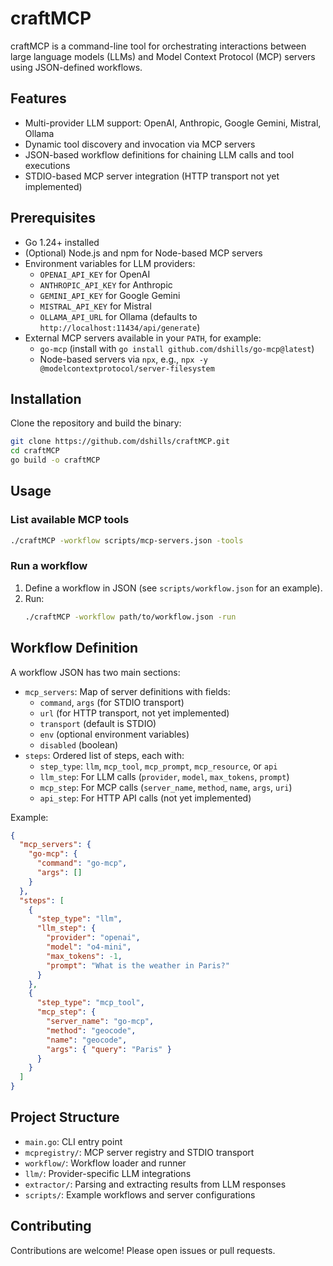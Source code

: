 # craftMCP

craftMCP is a command-line tool for orchestrating interactions between large language models (LLMs) and Model Context Protocol (MCP) servers using JSON-defined workflows.

## Features

 - Multi-provider LLM support: OpenAI, Anthropic, Google Gemini, Mistral, Ollama
 - Dynamic tool discovery and invocation via MCP servers
 - JSON-based workflow definitions for chaining LLM calls and tool executions
 - STDIO-based MCP server integration (HTTP transport not yet implemented)

## Prerequisites

 - Go 1.24+ installed
 - (Optional) Node.js and npm for Node-based MCP servers
 - Environment variables for LLM providers:
   - `OPENAI_API_KEY` for OpenAI
   - `ANTHROPIC_API_KEY` for Anthropic
   - `GEMINI_API_KEY` for Google Gemini
   - `MISTRAL_API_KEY` for Mistral
   - `OLLAMA_API_URL` for Ollama (defaults to `http://localhost:11434/api/generate`)
 - External MCP servers available in your `PATH`, for example:
   - `go-mcp` (install with `go install github.com/dshills/go-mcp@latest`)
   - Node-based servers via `npx`, e.g., `npx -y @modelcontextprotocol/server-filesystem`

## Installation

 Clone the repository and build the binary:
 ```bash
 git clone https://github.com/dshills/craftMCP.git
 cd craftMCP
 go build -o craftMCP
 ```

## Usage

### List available MCP tools
 ```bash
 ./craftMCP -workflow scripts/mcp-servers.json -tools
 ```

### Run a workflow
 1. Define a workflow in JSON (see `scripts/workflow.json` for an example).
 2. Run:
    ```bash
    ./craftMCP -workflow path/to/workflow.json -run
    ```

## Workflow Definition

 A workflow JSON has two main sections:

 - `mcp_servers`: Map of server definitions with fields:
   - `command`, `args` (for STDIO transport)
   - `url` (for HTTP transport, not yet implemented)
   - `transport` (default is STDIO)
   - `env` (optional environment variables)
   - `disabled` (boolean)
 - `steps`: Ordered list of steps, each with:
   - `step_type`: `llm`, `mcp_tool`, `mcp_prompt`, `mcp_resource`, or `api`
   - `llm_step`: For LLM calls (`provider`, `model`, `max_tokens`, `prompt`)
   - `mcp_step`: For MCP calls (`server_name`, `method`, `name`, `args`, `uri`)
   - `api_step`: For HTTP API calls (not yet implemented)

 Example:
 ```json
 {
   "mcp_servers": {
     "go-mcp": {
       "command": "go-mcp",
       "args": []
     }
   },
   "steps": [
     {
       "step_type": "llm",
       "llm_step": {
         "provider": "openai",
         "model": "o4-mini",
         "max_tokens": -1,
         "prompt": "What is the weather in Paris?"
       }
     },
     {
       "step_type": "mcp_tool",
       "mcp_step": {
         "server_name": "go-mcp",
         "method": "geocode",
         "name": "geocode",
         "args": { "query": "Paris" }
       }
     }
   ]
 }
 ```

## Project Structure

 - `main.go`: CLI entry point
 - `mcpregistry/`: MCP server registry and STDIO transport
 - `workflow/`: Workflow loader and runner
 - `llm/`: Provider-specific LLM integrations
 - `extractor/`: Parsing and extracting results from LLM responses
 - `scripts/`: Example workflows and server configurations

## Contributing

 Contributions are welcome! Please open issues or pull requests.